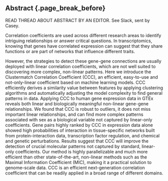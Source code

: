 ## Abstract {.page_break_before}

READ THREAD ABOUT ABSTRACT BY AN EDITOR. See Slack, sent by Casey.

Correlation coefficients are used across different research areas to identify intriguing relationships or answer critical questions.
In transcriptomics, knowing that genes have correlated expression can suggest that they share functions or are part of networks that influence different traits.
<!-- Indeed, gene regulatory networks have been playing an increasingly important role in precision medicine since the introduction of more advanced models of the genetic architecture of complex traits. -->
However, the strategies to detect these gene-gene connections are usually deployed with linear correlation coefficients, which are not well suited to discovering more complex, non-linear patterns.
Here we introduce the Clustermatch Correlation Coefficient (CCC), an efficient, easy-to-use and not-only-linear coefficient based on machine learning models.
CCC efficiently derives a similarity value between features by applying clustering algorithms and automatically adjusting the model complexity to find general patterns in data.
Applying CCC to human gene expression data in GTEx reveals both linear and biologically meaningful non-linear gene-gene relationships.
We found that CCC is robust to outliers, it does not miss important linear relationships, and can find more complex patterns associated with sex as a biological variable not captured by linear-only coefficients.
Gene pairs highly ranked by CCC in expression data alone showed high probabilities of interaction in tissue-specific networks built from protein-interaction data, transcription factor regulation, and chemical and genetic perturbations.
Results suggest that CCC will improve the detection of crucial molecular patterns not captured by standard, linear-only coefficients.
Our method is highly parallelizable and much more efficient than other state-of-the-art, non-linear methods such as the Maximal Information Coefficient (MIC), making it a practical solution to genome-scale data.
CCC is an efficient next-generation correlation coefficient that can be readily applied in a broad range of different domains.
